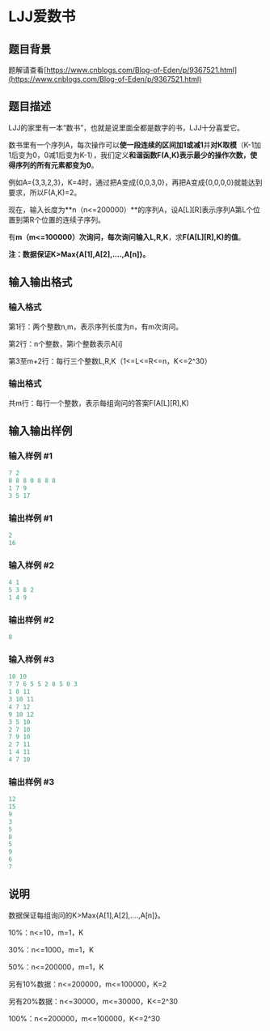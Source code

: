 # LJJ爱数书

## 题目背景

题解请查看[https://www.cnblogs.com/Blog-of-Eden/p/9367521.html](https://www.cnblogs.com/Blog-of-Eden/p/9367521.html)

## 题目描述

LJJ的家里有一本“数书”，也就是说里面全都是数字的书，LJJ十分喜爱它。

数书里有一个序列A，每次操作可以**使一段连续的区间加1或减1**并**对K取模**（K-1加1后变为0，0减1后变为K-1），我们定义**和谐函数F(A,K)表示最少的操作次数，使得序列的所有元素都变为0**。

例如A={3,3,2,3}，K=4时，通过把A变成{0,0,3,0}，再把A变成{0,0,0,0}就能达到要求，所以F(A,K)=2。

现在，输入长度为**n（n<=200000）**的序列A，设A[L][R]表示序列A第L个位置到第R个位置的连续子序列。

有**m（m<=100000）**次询问，每次询问**输入L,R,K**，求**F(A[L][R],K)的值**。

**注：数据保证K>Max{A[1],A[2],....,A[n]}。**

## 输入输出格式

### 输入格式

第1行：两个整数n,m，表示序列长度为n，有m次询问。

第2行：n个整数，第i个整数表示A[i]

第3至m+2行：每行三个整数L,R,K（1<=L<=R<=n，K<=2^30）

### 输出格式

共m行：每行一个整数，表示每组询问的答案F(A[L][R],K)

## 输入输出样例

### 输入样例 #1

```cpp
7 2
8 8 8 0 8 8 8
1 7 9
3 5 17
```


### 输出样例 #1

```cpp
2
16
```


### 输入样例 #2

```cpp
4 1
5 3 8 2
1 4 9
```


### 输出样例 #2

```cpp
8
```


### 输入样例 #3

```cpp
10 10
7 7 6 5 5 2 8 5 0 3 
1 8 11
3 10 11
4 7 12
9 10 12
3 5 10
2 7 10
7 9 10
2 7 11
1 4 11
4 7 10

```
### 输出样例 #3

```cpp
12
15
9
3
5
8
5
9
6
7

```
## 说明

数据保证每组询问的K>Max{A[1],A[2],....,A[n]}。

10%：n<=10，m=1，K

30%：n<=1000，m=1，K

50%：n<=200000，m=1，K

另有10%数据：n<=200000，m<=100000，K=2

另有20%数据：n<=30000，m<=30000，K<=2^30

100%：n<=200000，m<=100000，K<=2^30

